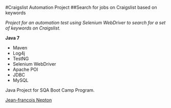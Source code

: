 #Craigslist Automation Project
##Search for jobs on Craigslist based on keywords

*Project for an automation test using Selenium WebDriver to search for a set of keywords on Craigslist.*

**Java 7**

* Maven
* Log4j
* TestNG
* Selenium WebDriver
* Apache POI
* JDBC
* MySQL

Java Project for SQA Boot Camp Program.

[Jean-francois Nepton](http://jfbuilds.com)